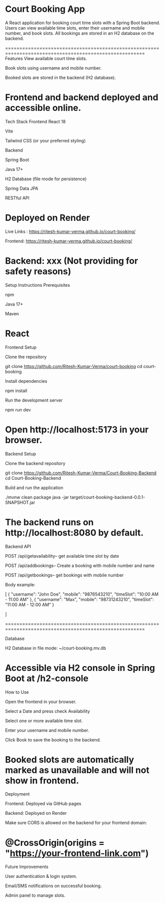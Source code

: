 Court Booking App
=================
A React application for booking court time slots with a Spring Boot backend. Users can view available time slots, enter their username and mobile number, and book slots. All bookings are stored in an H2 database on the backend.

=======================================================================================================
Features
View available court time slots.

Book slots using username and mobile number.

Booked slots are stored in the backend (H2 database).

Frontend and backend deployed and accessible online.
=======================================================================================================
Tech Stack
Frontend
React 18

Vite

Tailwind CSS (or your preferred styling)

Backend

Spring Boot

Java 17+

H2 Database (file mode for persistence)

Spring Data JPA

RESTful API

Deployed on Render
=======================================================================================================
Live Links : https://ritesh-kumar-verma.github.io/court-booking/

Frontend: https://ritesh-kumar-verma.github.io/court-booking/

Backend: xxx (Not providing for safety reasons)
========================================================================================================
Setup Instructions
Prerequisites

npm 

Java 17+

Maven


React
=======================================================================================================

Frontend Setup

Clone the repository

git clone https://github.com/Ritesh-Kumar-Verma/court-booking
cd court-booking


Install dependencies

npm install



Run the development server

npm run dev



Open http://localhost:5173
 in your browser.
=======================================================================================================

Backend Setup

Clone the backend repository

git clone https://github.com/Ritesh-Kumar-Verma/Court-Booking-Backend
cd Court-Booking-Backend


Build and run the application

./mvnw clean package
java -jar target/court-booking-backend-0.0.1-SNAPSHOT.jar


The backend runs on http://localhost:8080
 by default.
=======================================================================================================

Backend API


POST /api/getavailability– get available time slot by date

POST /api/addbookings– Create a booking with mobile number and name

POST /api/getbookings– get bookings with mobile number


Body example:

[
{
  "username": "John Doe",
  "mobile": "9876543210",
  "timeSlot": "10:00 AM - 11:00 AM"
},
{
  "username": "Max",
  "mobile": "98731243210",
  "timeSlot": "11:00 AM - 12:00 AM"
}

]


=======================================================================================================

Database

H2 Database in file mode: ~/court-booking.mv.db

Accessible via H2 console in Spring Boot at /h2-console
=======================================================================================================

How to Use

Open the frontend in your browser.

Select a Date and press check Availability

Select one or more available time slot.

Enter your username and mobile number.

Click Book to save the booking to the backend.

Booked slots are automatically marked as unavailable and will not show in frontend.
=======================================================================================================

Deployment

Frontend: Deployed via GitHub pages

Backend: Deployed on Render 

Make sure CORS is allowed on the backend for your frontend domain:

@CrossOrigin(origins = "https://your-frontend-link.com")
=======================================================================================================

Future Improvements

User authentication & login system.

Email/SMS notifications on successful booking.

Admin panel to manage slots.
